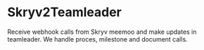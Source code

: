 # Skryv2Teamleader

Receive webhook calls from Skryv meemoo and make updates in teamleader.
We handle proces, milestone and document calls.

